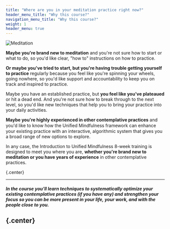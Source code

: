 ```yaml
---
title: "Where are you in your meditation practice right now?"
header_menu_title: "Why this course?"
navigation_menu_title: "Why this course?"
weight: 1
header_menu: true
---
```


![Meditation](/images/medit-abstract.jpg) 

**Maybe you're brand new to meditation** and you're not sure how to start or what to do, so  you'd like clear, "how to" instructions on how to practice.

**Or maybe you've tried to start, but you're having trouble getting yourself to practice** regularly because you feel like you're spinning your wheels, going nowhere, so you'd like support and accountability to keep you on track and inspired to practice.

Maybe you have an established practice, but **you feel like you've plateaued** or hit a dead end. And you're not sure how to break through to the next level, so you'd like new techniques that help you to bring your practice into your daily activities.

**Maybe you're highly experienced in other contemplative practices** and you'd like to know how the Uniﬁed Mindfulness framework can enhance your existing practice with an interactive, algorithmic system that gives you a broad range of new options to explore.

In any case, the Introduction to Unified Mindfulness 8-week training is designed to meet you where you are, **whether you're brand new to meditation or you have years of experience** in other contemplative practices.

[//]: # (### &darr;)

[//]: # ({.center})

[//]: # ()
[//]: # ()
[//]: # (.&nbsp;)
[//]: # (---)

[//]: # (#### It doesn't matter if you're brand new to meditation or if you have years of experience in other contemplative practices:)
{.center}

[//]: # ([//]: # &#40;{.center}&#41;)


--- 
##### In the course you'll learn techniques to systematically optimize your existing contemplative practices (if you have any) and strengthen your focus so you can be more present in your life, your work, and with the people close to you.
{.center}
--- 
